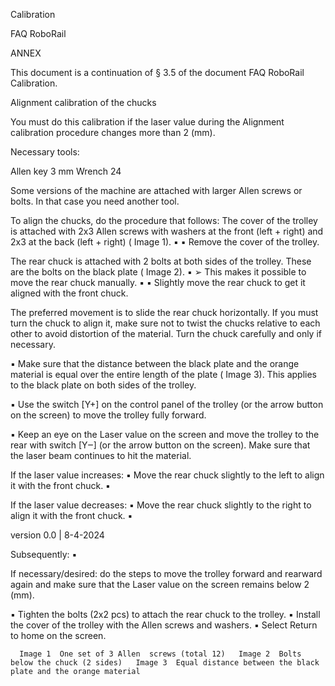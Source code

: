   

Calibration

FAQ RoboRail

ANNEX

This document is a continuation of § 3.5 of the document FAQ RoboRail Calibration.

Alignment calibration of the chucks

You must do this calibration if the laser value during the Alignment calibration procedure changes more than 2 (mm).

Necessary tools:

Allen key 3 mm      Wrench 24  

Some versions of the machine are attached with larger Allen screws or bolts. In that case you need another tool.

To align the chucks, do the procedure that follows: The cover of the trolley is attached with 2x3 Allen screws with washers at the front (left + right) and 2x3 at the back (left + right) ( Image 1). ▪ ▪ Remove the cover of the trolley.

The rear chuck is attached with 2 bolts at both sides of the trolley. These are the bolts on the black plate ( Image 2). ▪ ➢ This makes it possible to move the rear chuck manually. ▪ ▪ Slightly move the rear chuck to get it aligned with the front chuck.

The preferred movement is to slide the rear chuck horizontally. If you must turn the chuck to align it, make sure not to twist the chucks relative to each other to avoid distortion of the material. Turn the chuck carefully and only if necessary.

▪ Make sure that the distance between the black plate and the orange material is equal over the entire length of the plate ( Image 3). This applies to the black plate on both sides of the trolley.

▪ Use the switch [Y+] on the control panel of the trolley (or the arrow button on the screen) to move the trolley fully forward.

▪ Keep an eye on the Laser value on the screen and move the trolley to the rear with switch [Y‒] (or the arrow button on the screen). Make sure that the laser beam continues to hit the material.

If the laser value increases: ▪ Move the rear chuck slightly to the left to align it with the front chuck. ▪

If the laser value decreases: ▪ Move the rear chuck slightly to the right to align it with the front chuck. ▪

version 0.0 | 8-4-2024

Subsequently: ▪

If necessary/desired: do the steps to move the trolley forward and rearward again and make sure that the Laser value on the screen remains below 2 (mm).

▪ Tighten the bolts (2x2 pcs) to attach the rear chuck to the trolley. ▪ Install the cover of the trolley with the Allen screws and washers. ▪ Select Return to home on the screen.

      Image 1  One set of 3 Allen  screws (total 12)   Image 2  Bolts below the chuck (2 sides)   Image 3  Equal distance between the black   plate and the orange material     